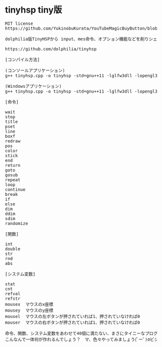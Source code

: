 # tinyhsp tiny版
<pre>
MIT license
https://github.com/YukinobuKurata/YouTubeMagicBuyButton/blob/master/MIT-LICENSE.txt

dolphilia版TinyHSPから input、mes命令、オプション機能などを削りシェイプアップしたものです。

https://github.com/dolphilia/tinyhsp

[コンパイル方法]

(コンソールアプリケーション)
g++ tinyhsp.cpp -o tinyhsp -std=gnu++11 -lglfw3dll -lopengl32

(Windowsアプリケーション)
g++ tinyhsp.cpp -o tinyhsp -std=gnu++11 -lglfw3dll -lopengl32 -mwindows

[命令]

wait
stop
title
pset
line
boxf
redraw
pos
color
stick
end
return
goto
gosub
repeat
loop
continue
break
if
else
dim
ddim
sdim
randomize

[関数]

int
double
str
rnd
abs

[システム変数]

stat
cnt
refval
refstr
mousex	マウスのx座標
mousey	マウスのy座標
mousel	マウスの左ボタンが押されていれば1、押されていなければ0
mouser	マウスの右ボタンが押されていれば1、押されていなければ0

命令、関数、システム変数をあわせて40個に満たない、まさにタイニーなプログラム言語となっています。
こんなんで一体何が作れるんでしょう？　マ、色々やってみましょう(ﾟーﾟ)σビシッ
</pre>
